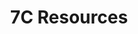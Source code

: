 ---
title: 7C Resources
layout: resources
description: >-
  I will post the different resources we use in class here! Mostly videos and ppts. :)

---
